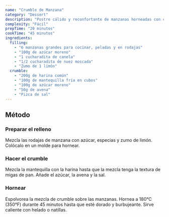 ```yaml
---
name: "Crumble de Manzana"
category: "Dessert"
description: "Postre cálido y reconfortante de manzanas horneadas con cobertura crujiente"
complexity: "Fácil"
prepTime: "20 minutos"
cookTime: "45 minutos"
ingredients:
  filling:
    - "6 manzanas grandes para cocinar, peladas y en rodajas"
    - "100g de azúcar moreno"
    - "1 cucharadita de canela"
    - "1/2 cucharadita de nuez moscada"
    - "Zumo de 1 limón"
  crumble:
    - "200g de harina común"
    - "100g de mantequilla fría en cubos"
    - "100g de azúcar moreno"
    - "50g de avena"
    - "Pizca de sal"
---
```


## Método

### Preparar el relleno

Mezcla las rodajas de manzana con azúcar, especias y zumo de limón. Colócalo en un molde para hornear.

### Hacer el crumble

Mezcla la mantequilla con la harina hasta que la mezcla tenga la textura de migas de pan. Añade el azúcar, la avena y la sal.

### Hornear

Espolvorea la mezcla de crumble sobre las manzanas. Hornea a 180°C (350°F) durante 45 minutos hasta que esté dorado y burbujeante. Sirve caliente con helado o natillas.
